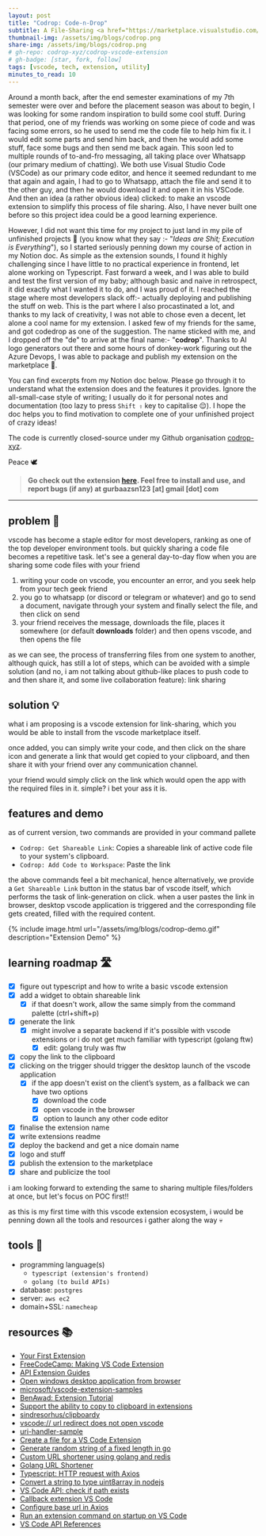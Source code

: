 ```yaml
---
layout: post
title: "Codrop: Code-n-Drop"
subtitle: A File-Sharing <a href="https://marketplace.visualstudio.com/items?itemName=gurbaaz.codrop" target="_blank">VS Code Extension 📦</a>
thumbnail-img: /assets/img/blogs/codrop.png
share-img: /assets/img/blogs/codrop.png
# gh-repo: codrop-xyz/codrop-vscode-extension
# gh-badge: [star, fork, follow]
tags: [vscode, tech, extension, utility]
minutes_to_read: 10
---
```


Around a month back, after the end semester examinations of my 7th semester were over and before the placement season was about to begin,  I was looking for some random inspiration to build some cool stuff. During that period, one of my friends was working on some piece of code and was facing some errors, so he used to send me the code file to help him fix it. I would edit some parts and send him back, and then he would add some stuff, face some bugs and then send me back again. This soon led to multiple rounds of to-and-fro messaging, all taking place over Whatsapp (our primary medium of chatting). We both use Visual Studio Code (VSCode) as our primary code editor, and hence it seemed redundant to me that again and again,  I had to go to Whatsapp, attach the file and send it to the other guy, and then he would download it and open it in his VSCode. And then an idea (a rather obvious idea) clicked: to make an vscode extension to simplify this process of file sharing. Also, I have never built one before so this project idea could be a good learning experience. 

However, I did not want this time for my project to just land in my pile of unfinished projects 🥲 (you know what they say :-  "*Ideas are Shit; Execution is Everything*"), so I started seriously penning down my course of action in my Notion doc. As simple as the extension sounds, I found it highly challenging since I have little to no practical experience in frontend, let alone working on Typescript. Fast forward a week, and I was able to build and test the first version of my baby; although basic and naive in retrospect, it did exactly what I wanted it to do, and I was proud of it. <span class="mark">I reached the stage where most developers slack off:- actually deploying and publishing the stuff on web.</span> This is the part where I also procastinated a lot, and thanks to my lack of creativity, I was not able to chose even a decent, let alone a cool name for my extension. I asked few of my friends for the same, and got codedrop as one of the suggestion. The name sticked with me, and I dropped off the "de" to arrive at the final name:- "**codrop**". Thanks to AI logo generators out there and some hours of donkey-work figuring out the Azure Devops, I was able to package and publish my extension on the marketplace 🥳.

You can find excerpts from my Notion doc below. Please go through it to understand what the extension does and the features it provides. Ignore the all-small-case style of writing; I usually do it for personal notes and documentation (too lazy to press `Shift ⇧` key to capitalise 😌). I hope the doc helps you to find motivation to complete one of your unfinished project of crazy ideas!

<span class="mark">The code is currently closed-source under my Github organisation [codrop-xyz](https://github.com/codrop-xyz).</span>
<!-- Do star the repos if you like it. Right now I do not have any planned roadmap for them, but feel free to raise issues, contribute and enhance the features! -->

Peace 🕊️ 

> **Go check out the extension [here](https://marketplace.visualstudio.com/items?itemName=gurbaaz.codrop). Feel free to install and use, and report bugs (if any) at gurbaazsn123 [at] gmail [dot] com**

---------

## problem 📌

vscode has become a staple editor for most developers, ranking as one of the top developer environment tools. but quickly sharing a code file becomes a repetitive task. let's see a general day-to-day flow when you are sharing some code files with your friend

1. writing your code on vscode, you encounter an error, and you seek help from your tech geek friend
2. you go to whatsapp (or discord or telegram or whatever) and go to send a document, navigate through your system and finally select the file, and then click on send
3. your friend receives the message, downloads the file, places it somewhere (or default **downloads** folder) and then opens vscode, and then opens the file

as we can see, the process of transferring files from one system to another, although quick, has still a lot of steps, which can be avoided with a simple solution (and no, i am not talking about github-like places to push code to and then share it, and some live collaboration feature): link sharing

## solution 💡

what i am proposing is a vscode extension for link-sharing, which you would be able to install from the vscode marketplace itself. 

once added, you can simply write your code, and then click on the share icon and generate a link that would get copied to your clipboard, and then share it with your friend over any communication channel.

your friend would simply click on the link which would open the app with the required files in it. simple? i bet your ass it is.

## features and demo

as of current version, two commands are provided in your command pallete

- `Codrop: Get Shareable Link`: Copies a shareable link of active code file to your system's clipboard.
- `Codrop: Add Code to Workspace`: Paste the link 

the above commands feel a bit mechanical, hence alternatively, we provide a `Get Shareable Link` button in the status bar of vscode itself, which performs the task of link-generation on click. when a user pastes the link in browser, desktop vscode application is triggered and the corresponding file gets created, filled with the required content.

{% include image.html url="/assets/img/blogs/codrop-demo.gif" description="Extension Demo" %}

## learning roadmap 🛣️

- [x] figure out typescript and how to write a basic vscode extension
- [x] add a widget to obtain shareable link
  - [x] if that doesn't work, allow the same simply from the command palette (ctrl+shift+p)
- [x] generate the link
  - [x] might involve a separate backend if it's possible with vscode extensions or i do not get much familiar with typescript (golang ftw)
    - [x] edit: golang truly was ftw
- [x] copy the link to the clipboard
- [x] clicking on the trigger should trigger the desktop launch of the vscode application
  - [x] if the app doesn't exist on the client’s system, as a fallback we can have two options
    - [x] download the code
    - [x] open vscode in the browser
    - [x] option to launch any other code editor
- [x] finalise the extension name
- [x] write extensions readme
- [x] deploy the backend and get a nice domain name
- [x] logo and stuff
- [x] publish the extension to the marketplace
- [x] share and publicize the tool

i am looking forward to extending the same to sharing multiple files/folders at once, but let's focus on POC first!!

as this is my first time with this vscode extension ecosystem, i would be penning down all the tools and resources i gather along the way 💀

## tools 🔨

- programming language(s)
  - `typescript (extension's frontend)`
  - `golang (to build APIs)`
- database: `postgres`
- server: `aws ec2`
- domain+SSL: `namecheap`

## resources 📚

- [Your First Extension](https://code.visualstudio.com/api/get-started/your-first-extension)
- [FreeCodeCamp: Making VS Code Extension](https://www.freecodecamp.org/news/making-vscode-extension/)
- [API Extension Guides](https://code.visualstudio.com/api/extension-guides/overview)
- [Open windows desktop application from browser](https://crodrigues.com/how-to-open-windows-desktop-applications-from-the-browser/)
- [microsoft/vscode-extension-samples](https://github.com/microsoft/vscode-extension-samples)
- [BenAwad: Extension Tutorial](https://www.youtube.com/watch?v=a5DX5pQ9p5M&ab_channel=BenAwad)
- [Support the ability to copy to clipboard in extensions](https://github.com/microsoft/vscode/issues/217)
- [sindresorhus/clipboardy](https://github.com/sindresorhus/clipboardy)
- [vscode:// url redirect does not open vscode](https://github.com/microsoft/vscode-pull-request-github/issues/573)
- [uri-handler-sample](https://github.com/microsoft/vscode-extension-samples/blob/main/uri-handler-sample/src/extension.ts)
- [Create a file for a VS Code Extension](https://stackoverflow.com/questions/53073926/how-do-i-create-a-file-for-a-visual-studio-code-extension)
- [Generate random string of a fixed length in go](https://stackoverflow.com/questions/22892120/how-to-generate-a-random-string-of-a-fixed-length-in-go)
- [Custom URL shortener using golang and redis](https://intersog.com/blog/how-to-write-a-custom-url-shortener-using-golang-and-redis/)
- [Golang URL Shortener](https://jrstupkadev.medium.com/golang-url-shortener-22ba6c970792)
- [Typescript: HTTP request with Axios](https://bobbyhadz.com/blog/typescript-http-request-axios)
- [Convert a string to type uint8array in nodejs](https://stackoverflow.com/questions/62839519/how-convert-a-string-to-type-uint8array-in-nodejs)
- [VS Code API: check if path exists](https://stackoverflow.com/questions/58451856/vscode-api-check-if-path-exists)
- [Callback extension VS Code](https://www.eliostruyf.com/callback-extension-vscode/)
- [Configure base url in Axios](https://stackoverflow.com/questions/64798213/how-to-configure-axios-base-url)
- [Run an extension command on startup on VS Code](https://stackoverflow.com/questions/56086972/how-do-i-run-an-extension-command-on-startup-on-vscode)
- [VS Code API References](https://code.visualstudio.com/api/references/vscode-api)
